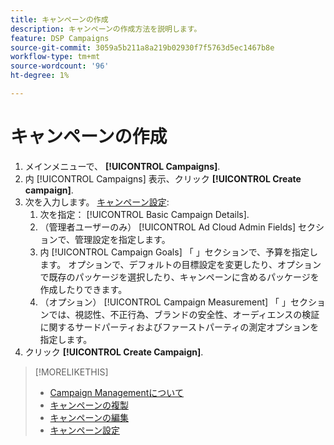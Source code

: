 ```yaml
---
title: キャンペーンの作成
description: キャンペーンの作成方法を説明します。
feature: DSP Campaigns
source-git-commit: 3059a5b211a8a219b02930f7f5763d5ec1467b8e
workflow-type: tm+mt
source-wordcount: '96'
ht-degree: 1%

---
```


# キャンペーンの作成

1. メインメニューで、 **[!UICONTROL Campaigns]**.
1. 内 [!UICONTROL Campaigns] 表示、クリック **[!UICONTROL Create campaign]**.
1. 次を入力します。 [キャンペーン設定](campaign-settings.md):
   1. 次を指定： [!UICONTROL Basic Campaign Details].
   1. （管理者ユーザーのみ） [!UICONTROL Ad Cloud Admin Fields] セクションで、管理設定を指定します。
   1. 内 [!UICONTROL Campaign Goals] 「 」セクションで、予算を指定します。 オプションで、デフォルトの目標設定を変更したり、オプションで既存のパッケージを選択したり、キャンペーンに含めるパッケージを作成したりできます。
   1. （オプション） [!UICONTROL Campaign Measurement] 「 」セクションでは、視認性、不正行為、ブランドの安全性、オーディエンスの検証に関するサードパーティおよびファーストパーティの測定オプションを指定します。
1. クリック **[!UICONTROL Create Campaign]**.

>[!MORELIKETHIS]
>
>* [Campaign Managementについて](campaign-about.md)
>* [キャンペーンの複製](campaign-duplicate.md)
>* [キャンペーンの編集](campaign-edit.md)
>* [キャンペーン設定](campaign-settings.md)


